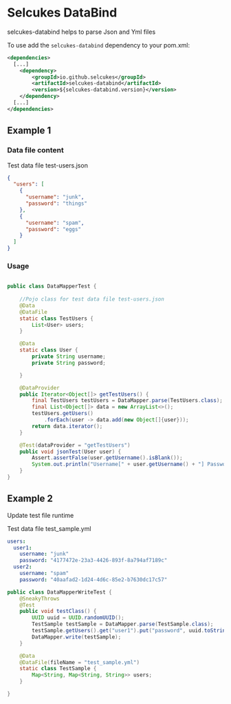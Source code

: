 # Selcukes DataBind

selcukes-databind helps to parse Json and Yml files

To use add the `selcukes-databind` dependency to your pom.xml:

```xml
<dependencies>
  [...]
    <dependency>
        <groupId>io.github.selcukes</groupId>
        <artifactId>selcukes-databind</artifactId>
        <version>${selcukes-databind.version}</version>
    </dependency>
  [...]
</dependencies>

```

## Example 1

### Data file content

Test data file test-users.json

```json
{
  "users": [
    {
      "username": "junk",
      "password": "things"
    },
    {
      "username": "spam",
      "password": "eggs"
    }
  ]
}
```

### Usage

```java

public class DataMapperTest {
    
    //Pojo class for test data file test-users.json
    @Data
    @DataFile
    static class TestUsers {
        List<User> users;
    }

    @Data
    static class User {
        private String username;
        private String password;

    }

    @DataProvider
    public Iterator<Object[]> getTestUsers() {
        final TestUsers testUsers = DataMapper.parse(TestUsers.class);
        final List<Object[]> data = new ArrayList<>();
        testUsers.getUsers()
            .forEach(user -> data.add(new Object[]{user}));
        return data.iterator();
    }

    @Test(dataProvider = "getTestUsers")
    public void jsonTest(User user) {
        Assert.assertFalse(user.getUsername().isBlank());
        System.out.println("Username[" + user.getUsername() + "] Password[" + user.getPassword()+"]");
    }
}
```

## Example 2

Update test file runtime

Test data file test_sample.yml

```yaml
users:
  user1:
    username: "junk"
    password: "4177472e-23a3-4426-893f-8a794af7189c"
  user2:
    username: "spam"
    password: "40aafad2-1d24-4d6c-85e2-b7630dc17c57"
```

```java
public class DataMapperWriteTest {
    @SneakyThrows
    @Test
    public void testClass() {
        UUID uuid = UUID.randomUUID();
        TestSample testSample = DataMapper.parse(TestSample.class);
        testSample.getUsers().get("user1").put("password", uuid.toString());
        DataMapper.write(testSample);
    }

    @Data
    @DataFile(fileName = "test_sample.yml")
    static class TestSample {
        Map<String, Map<String, String>> users;
    }

}
```
